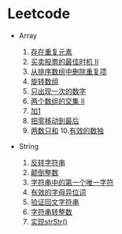 # Leetcode

- Array
  1. [存在重复元素](https://github.com/littlefive/Leetcode/blob/master/Array/containsDuplicate.md)  
  2. [买卖股票的最佳时机 II](https://github.com/littlefive/Leetcode/blob/master/Array/maxProfit.md)
  3. [从排序数组中删除重复项](https://github.com/littlefive/Leetcode/blob/master/Array/removeDuplicates.md)
  4. [旋转数组](https://github.com/littlefive/Leetcode/blob/master/Array/rotate.md)
  5. [只出现一次的数字](https://github.com/littlefive/Leetcode/blob/master/Array/singleNumber.md)
  6. [两个数组的交集 II](https://github.com/littlefive/Leetcode/blob/master/Array/intersect.md)
  7. [加1](https://github.com/littlefive/Leetcode/blob/master/Array/plusOne.md)
  8. [把零移动到最后](https://github.com/littlefive/Leetcode/blob/master/Array/moveZeroes.md)
  9. [两数只和](https://github.com/littlefive/Leetcode/blob/master/Array/twoSum.md)
  10.[有效的数独](https://github.com/littlefive/Leetcode/blob/master/Array/isValidSudoku.md)
  
- String
  1. [反转字符串](https://github.com/littlefive/Leetcode/blob/master/String/reverseString.md)
  2. [颠倒整数](https://github.com/littlefive/Leetcode/blob/master/String/reverse.md)
  3. [字符串中的第一个唯一字符](https://github.com/littlefive/Leetcode/blob/master/String/firstUniqChar.md)
  4. [有效的字母异位词](https://github.com/littlefive/Leetcode/blob/master/String/isAnagram.md)
  5. [验证回文字符串](https://github.com/littlefive/Leetcode/blob/master/String/isPalindrome.md)
  6. [字符串转整数](https://github.com/littlefive/Leetcode/blob/master/String/myAtoi.md)
  7. [实现strStr()](https://github.com/littlefive/Leetcode/blob/master/String/strStr.md)
  
  
